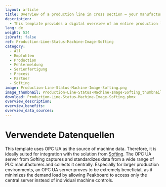 ```yaml
---
layout: article
title: Overview of a production line in cross section – your manufacturing plant dashboard with Softing
description: 
  - This template provides a digital overview of an entire production line in manufacturing and ensures greater transparency in the workplace. The background image of this dashboard is a generic drawing of the machine, allowing individual work steps to be highlighted. This enables the current status of various work steps to be displayed, and any errors can be resolved more quickly, thereby increasing efficiency on the shop floor and significantly simplifying monitoring and maintenance of the system. Download the template directly and easily connect your individual data sources!
lang: de
weight: 534
isDraft: false
ref: Production-Line-Status-Machine-Image-Softing
category:
  - All
  - Empfohlen
  - Production
  - Fehlermeldung
  - Serienfertigung
  - Process
  - Partner
  - Softing
image: Production-Line-Status-Machine-Image-Softing.png
image_thumbnail: Production-Line-Status-Machine-Image-Softing_thumbnail.png
download: Production-Line-Status-Machine-Image-Softing.pbmx
overview_description:
overview_benefits:
overview_data_sources:
---
```

# Verwendete Datenquellen
This template uses OPC UA as the source of machine data. Therefore, it is ideally suited for integration with the solution from [Softing](https://www.peakboard.com/en/partnership/softing). The OPC UA server from Softing captures and standardizes data from a wide range of PLC manufacturers and collects it centrally. Especially for larger production environments, an OPC UA server proves to be extremely beneficial, as it minimizes the demand load by allowing Peakboard to access only the central server instead of individual machine controls.

